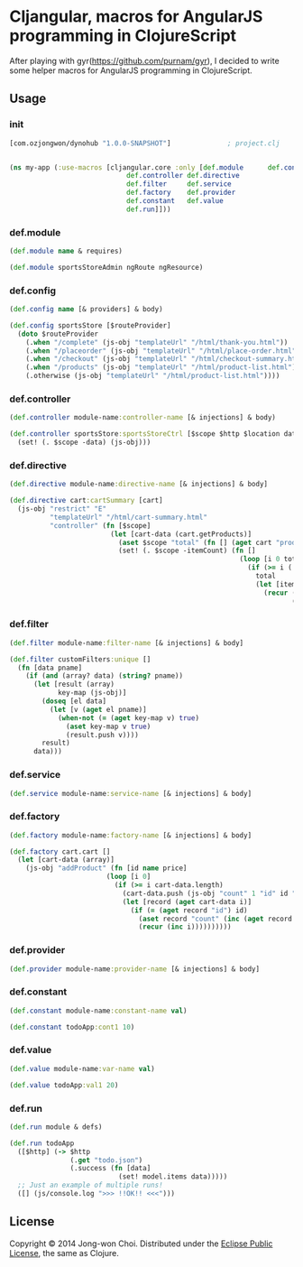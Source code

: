 # Cljangular, macros for AngularJS programming in ClojureScript

After playing with gyr(https://github.com/purnam/gyr), I decided to write some helper macros for AngularJS programming in ClojureScript.

## Usage

### init
```clojure
[com.ozjongwon/dynohub "1.0.0-SNAPSHOT"]              ; project.clj


(ns my-app (:use-macros [cljangular.core :only [def.module		def.config
						     def.controller	def.directive
					  	     def.filter		def.service
					  	     def.factory	def.provider
					  	     def.constant	def.value
					  	     def.run]]))

```

### def.module
```clojure
(def.module name & requires)

(def.module sportsStoreAdmin ngRoute ngResource)
```

### def.config
```clojure
(def.config name [& providers] & body)

(def.config sportsStore [$routeProvider]
  (doto $routeProvider
    (.when "/complete" (js-obj "templateUrl" "/html/thank-you.html"))
    (.when "/placeorder" (js-obj "templateUrl" "/html/place-order.html"))
    (.when "/checkout" (js-obj "templateUrl" "/html/checkout-summary.html"))
    (.when "/products" (js-obj "templateUrl" "/html/product-list.html"))
    (.otherwise (js-obj "templateUrl" "/html/product-list.html"))))
```

### def.controller
```clojure
(def.controller module-name:controller-name [& injections] & body)

(def.controller sportsStore:sportsStoreCtrl [$scope $http $location dataUrl orderUrl cart]
  (set! (. $scope -data) (js-obj)))

```

### def.directive
```clojure
(def.directive module-name:directive-name [& injections] & body]

(def.directive cart:cartSummary [cart]
  (js-obj "restrict" "E"
          "templateUrl" "/html/cart-summary.html"
          "controller" (fn [$scope]
                         (let [cart-data (cart.getProducts)]
                           (aset $scope "total" (fn [] (aget cart "productsTotal")))
                           (set! (. $scope -itemCount) (fn []
                                                         (loop [i 0 total 0]
                                                           (if (>= i (. cart-data -length))
                                                             total
                                                             (let [item (aget cart-data i)]
                                                               (recur (inc i)
                                                                      (+ total (. item -count))))))))))))
```

### def.filter
```clojure
(def.filter module-name:filter-name [& injections] & body]

(def.filter customFilters:unique []
  (fn [data pname]
    (if (and (array? data) (string? pname))
      (let [result (array)
            key-map (js-obj)]
        (doseq [el data]
          (let [v (aget el pname)]
            (when-not (= (aget key-map v) true)
              (aset key-map v true)
              (result.push v))))
        result)
      data)))
```

### def.service
```clojure
(def.service module-name:service-name [& injections] & body]
```

### def.factory
```clojure
(def.factory module-name:factory-name [& injections] & body]

(def.factory cart.cart []
  (let [cart-data (array)]
    (js-obj "addProduct" (fn [id name price]
                        (loop [i 0]
                          (if (>= i cart-data.length)
                            (cart-data.push (js-obj "count" 1 "id" id "price" price "name" name))
                            (let [record (aget cart-data i)]
                              (if (= (aget record "id") id)
                                (aset record "count" (inc (aget record "count")))
                                (recur (inc i))))))))))
```

### def.provider
```clojure
(def.provider module-name:provider-name [& injections] & body]
```

### def.constant
```clojure
(def.constant module-name:constant-name val)

(def.constant todoApp:cont1 10)
```

### def.value
```clojure
(def.value module-name:var-name val)

(def.value todoApp:val1 20)
```

### def.run
```clojure
(def.run module & defs)

(def.run todoApp
  ([$http] (-> $http
               (.get "todo.json")
               (.success (fn [data]
                           (set! model.items data)))))
  ;; Just an example of multiple runs!
  ([] (js/console.log ">>> !!OK!! <<<")))
```

## License


Copyright &copy; 2014 Jong-won Choi. Distributed under the [Eclipse Public License][], the same as Clojure.



[Eclipse Public License]: <https://raw2.github.com/ozjongwon/cljangular/master/LICENSE>